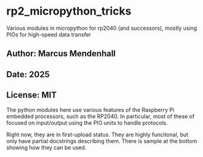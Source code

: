 # rp2_micropython_tricks
Various modules in micropython for rp2040 (and successors), mostly using PIOs for high-speed data transfer
## Author: Marcus Mendenhall
## Date: 2025
## License: MIT

The python modules here use various features of the Raspberry Pi embedded processors, such as the RP2040.  In particular, most of these of focused on input/output using the PIO units to handle protocols.

Right now, they are in first-upload status.  They are highly funcitonal, but only have partial docstrings describing them.  There is sample at the bottom showing how they can be used.

